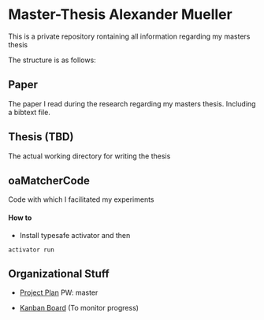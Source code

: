 Master-Thesis Alexander Mueller
=============
This is a private repository rontaining all information regarding my masters thesis

The structure is as follows:

## Paper
The paper I read during the research regarding my masters thesis. Including a bibtext file.

## Thesis (TBD)
The actual working directory for writing the thesis

## oaMatcherCode
Code with which I facilitated my experiments

#### How to 
- Install typesafe activator and then 

`activator run`


## Organizational Stuff
- [Project Plan](https://www.tomsplanner.com/public/alexmasterthesis) PW: master

- [Kanban Board](https://trello.com/b/sDwohQfL/master-thesis) (To monitor progress)



 
